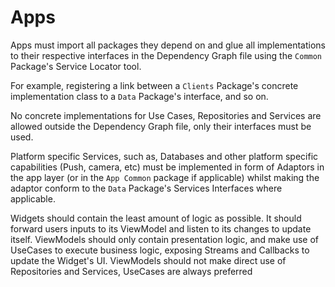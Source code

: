# Apps

Apps must import all packages they depend on and glue all implementations to their respective interfaces in the Dependency Graph file using the `Common` Package's Service Locator tool.

For example, registering a link between a `Clients` Package's concrete implementation class to a `Data` Package's interface, and so on.

No concrete implementations for Use Cases, Repositories and Services are allowed outside the Dependency Graph file, only their interfaces must be used.

Platform specific Services, such as, Databases and other platform specific capabilities (Push, camera, etc) must be implemented in form of Adaptors in the app layer (or in the `App Common` package if applicable) whilst making the adaptor conform to the `Data` Package's Services Interfaces where applicable.

Widgets should contain the least amount of logic as possible. It should forward users inputs to its ViewModel and listen to its changes to update itself. ViewModels should only contain presentation logic, and make use of UseCases to execute business logic, exposing Streams and Callbacks to update the Widget's UI. ViewModels should not make direct use of Repositories and Services, UseCases are always preferred
